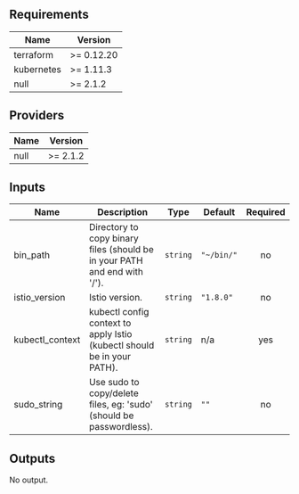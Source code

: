 ## Requirements

| Name | Version |
|------|---------|
| terraform | >= 0.12.20 |
| kubernetes | >= 1.11.3 |
| null | >= 2.1.2 |

## Providers

| Name | Version |
|------|---------|
| null | >= 2.1.2 |

## Inputs

| Name | Description | Type | Default | Required |
|------|-------------|------|---------|:--------:|
| bin\_path | Directory to copy binary files (should be in your PATH and end with '/'). | `string` | `"~/bin/"` | no |
| istio\_version | Istio version. | `string` | `"1.8.0"` | no |
| kubectl\_context | kubectl config context to apply Istio (kubectl should be in your PATH). | `string` | n/a | yes |
| sudo\_string | Use sudo to copy/delete files, eg: 'sudo' (should be passwordless). | `string` | `""` | no |

## Outputs

No output.
